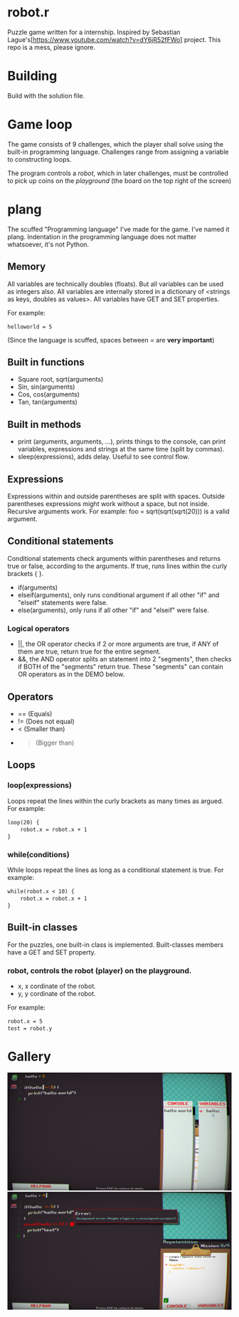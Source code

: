 # robot.r

Puzzle game written for a internship. Inspired by Sebastian Lague's[https://www.youtube.com/watch?v=dY6jR52fFWo] project. This repo is a mess, please ignore.

# Building

Build with the solution file.

# Game loop

The game consists of 9 challenges, which the player shall solve using the built-in programming language. Challenges range from assigning a variable to constructing loops. 

The program controls a _robot_, which in later challenges, must be controlled to pick up coins on the _playground_ (the board on the top right of the screen) 

# plang
The scuffed "Programming language" I've made for the game. I've named it plang. Indentation in the programming language does not matter whatsoever, it's not Python.

## Memory 
All variables are technically doubles (floats). But all variables can be used as integers also. All variables are internally stored in a dictionary of <strings as keys, doubles as values>.
All variables have GET and SET properties.

For example:
```
helloworld = 5
```
(Since the language is scuffed, spaces between = are **very important**)
    
## Built in functions
- Square root, sqrt(arguments)
- Sin, sin(arguments)
- Cos, cos(arguments)
- Tan, tan(arguments)

## Built in methods
- print (arguments, arguments, ...), prints things to the console, can print variables, expressions and strings at the same time (split by commas). 
- sleep(expressions), adds delay. Useful to see control flow.

## Expressions
Expressions within and outside parentheses are split with spaces. Outside parentheses expressions might work without a space, but not inside.
Recursive arguments work. For example: foo = sqrt(sqrt(sqrt(20))) is a valid argument.

## Conditional statements
Conditional statements check arguments within parentheses and returns true or false, according to the arguments. If true, runs lines within the curly brackets { }.
- if(arguments)
- elseif(arguments), only runs conditional argument if all other "if" and "elseif" statements were false.
- else(arguments), only runs if all other "if" and "elseif" were false.

### Logical operators
- ||, the OR operator checks if 2 or more arguments are true, if ANY of them are true, return true for the entire segment.
- &&, the AND operator splits an statement into 2 "segments", then checks if BOTH of the "segments" return true. These "segments" can contain OR operators as in the DEMO below.
    
## Operators
- == (Equals)
- != (Does not equal)
- < (Smaller than)
- > (Bigger than)

## Loops
### loop(expressions)
Loops repeat the lines within the curly brackets as many times as argued.
For example:
```
loop(20) {
    robot.x = robot.x + 1
}
```

### while(conditions)
While loops repeat the lines as long as a conditional statement is true.
For example:
```
while(robot.x < 10) {
    robot.x = robot.x + 1
}
```

## Built-in classes 
For the puzzles, one built-in class is implemented. Built-classes members have a GET and SET property.

### robot, controls the robot (player) on the playground.
- x, x cordinate of the robot.
- y, y cordinate of the robot.

For example: 
```
robot.x = 5
test = robot.y
```

# Gallery
![Screenshot of the game 1.](assets/robotr-1.png)
![Screenshot of the game 2.](assets/robotr-2.png)
